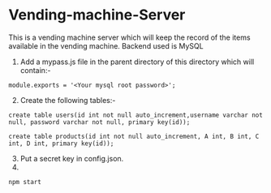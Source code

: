 # Vending-machine-Server

This is a vending machine server which will keep the record of the items available in the vending machine.
Backend used is MySQL

1. Add a mypass.js file in the parent directory of this directory which will contain:-
```
module.exports = '<Your mysql root password>';
```
2. Create the following tables:-
```
create table users(id int not null auto_increment,username varchar not null, password varchar not null, primary key(id));
```
```
create table products(id int not null auto_increment, A int, B int, C int, D int, primary key(id));
```
3. Put a secret key in config.json.
4.
```
npm start
```
